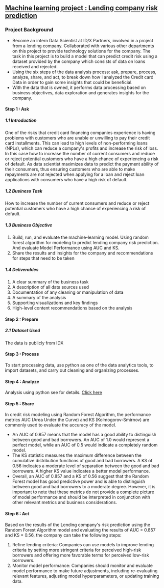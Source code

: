 ## [Machine learning project : Lending company risk prediction]()

### Project Background
* Become an intern Data Scientist at ID/X Partners, involved in a project from a lending company. Collaborated with various other departments on this project to provide technology solutions for the company. The task in this project is to build a model that can predict credit risk using a dataset provided by the company which consists of data on loans received and rejected.
* Using the six steps of the data analysis process: ask, prepare, process, analyze, share, and act, to break down how I analyzed the Credit card Data in order to gain some insights that could be beneficial.
* With the data that is owned, it performs data processing based on business objectives, data exploration and generates insights for the company.

#### Step 1 : Ask
##### 1.1 Introduction 
One of the risks that credit card financing companies experience is having problems with customers who are unable or unwilling to pay their credit card installments. This can lead to high levels of non-performing loans (NPLs), which can reduce a company's profits and increase the risk of loss. In this case how to increase the number of current consumers and reduce or reject potential customers who have a high chance of experiencing a risk of default. As data scientist maximizes data to predict the payment ability of their consumers, thus ensuring customers who are able to make repayments are not rejected when applying for a loan and reject loan applications with consumers who have a high risk of default.

##### 1.2 Business Task
  How to increase the number of current consumers and reduce or reject potential customers who have a high chance of experiencing a risk of default.

##### 1.3 Business Objective
1.	Build, run, and evaluate the machine-learning model. Using random forest algorithm for modeling to predict lending company risk prediction. And 
evaluate Model Performance using AUC and KS.
2.	Share the results and insights for the company and recommendations for steps that need to be taken

##### 1.4 Deliverables
1.	A clear summary of the business task
2.	A description of all data sources used
3.	Documentation of any cleaning or manipulation of data
4.	A summary of the analysis
5.	Supporting visualizations and key findings
6.	High-level content recommendations based on the analysis

#### Step 2 : Prepare
##### 2.1 Dataset Used
  The data is publicly from IDX 

#### Step 3 : Process
  To start processing data, use python as one of the data analytics tools, to import datasets, and carry out cleaning and organizing processes. 

#### Step 4 : Analyze
  Analysis using python see for details. 
[Click here](https://github.com/Haniaghnia/Hani_Portfolio/blob/main/Data%20Science/Machine%20Learning/Lending%20company/Credit%20Loans%20.ipynb)

#### Step 5 : Share 
  In credit risk modeling using Random Forest Algorithm, the performance metrics AUC (Area Under the Curve) and KS (Kolmogorov-Smirnov) are commonly used to evaluate the accuracy of the model.
* An AUC of 0.857 means that the model has a good ability to distinguish between good and bad borrowers. An AUC of 1.0 would represent a perfect model, while an AUC of 0.5 would indicate a completely random model.
* The KS statistic measures the maximum difference between the cumulative distribution functions of good and bad borrowers. A KS of 0.56 indicates a moderate level of separation between the good and bad borrowers. A higher KS value indicates a better model performance.
* Overall, an AUC of 0.857 and a KS of 0.56 suggest that the Random Forest model has good predictive power and is able to distinguish between good and bad borrowers to a moderate degree. However, it is important to note that these metrics do not provide a complete picture of model performance and should be interpreted in conjunction with other relevant metrics and business considerations.

#### Step 6 : Act 
  Based on the results of the Lending company's risk prediction using the Random Forest Algorithm model and evaluating the results of AUC = 0.857 and KS = 0.56, the company can take the following steps:
1.	Refine lending criteria: Companies can use models to improve lending criteria by setting more stringent criteria for perceived high-risk borrowers and offering more favorable terms for perceived low-risk borrowers.
2.	Monitor model performance: Companies should monitor and evaluate model performance to make future adjustments, including re-evaluating relevant features, adjusting model hyperparameters, or updating training data.


